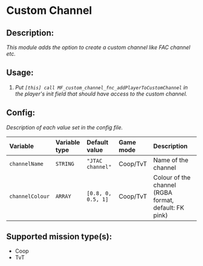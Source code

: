 # Custom Channel
## Description:
_This module adds the option to create a custom channel like FAC channel etc._

## Usage:
1. _Put `[this] call MF_custom_channel_fnc_addPlayerToCustomChannel` in the player's init field that should have access to the custom channel._

## Config:
_Description of each value set in the config file._

| Variable        | Variable type | Default value      | Game mode  | Description                                           |
|:--------------- |:------------- |:------------------ |:---------- |:----------------------------------------------------- |
| `channelName`   | `STRING`      | `"JTAC channel"`   | Coop/TvT   | Name of the channel                                   |
| `channelColour` | `ARRAY`       | `[0.8, 0, 0.5, 1]` | Coop/TvT   | Colour of the channel (RGBA format, default: FK pink) |

## Supported mission type(s):
 - Coop
 - TvT
